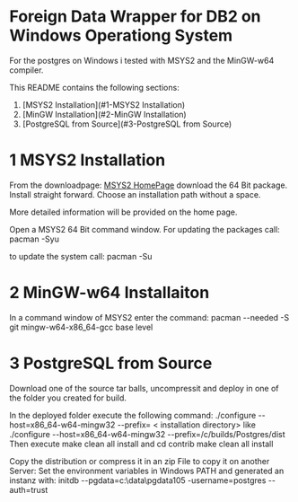 Foreign Data Wrapper for DB2 on Windows Operationg System
=========================================================

For the postgres on Windows i tested with MSYS2 and the MinGW-w64 compiler.

This README contains the following sections:

1. [MSYS2 Installation](#1-MSYS2 Installation)
2. [MinGW Installation](#2-MinGW Installation)
3. [PostgreSQL from Source](#3-PostgreSQL from Source)

1 MSYS2 Installation
====================

From the downloadpage:
[MSYS2 HomePage](https://www.msys2.org/)
download the 64 Bit package. Install straight forward. Choose an installation path without a space.

More detailed information will be provided on the home page.

Open a MSYS2 64 Bit command window.
For updating the packages call:
pacman -Syu

to update the system call:
pacman -Su



2 MinGW-w64 Installaiton
========================
In a command window of MSYS2 enter the command:
pacman --needed -S git mingw-w64-x86_64-gcc base level

3 PostgreSQL from Source
========================
Download one of the source tar balls, uncompressit and deploy in one of the folder you created for build.

In the deployed folder execute the following command:
./configure --host=x86_64-w64-mingw32 --prefix= < installation directory>
like
./configure --host=x86_64-w64-mingw32 --prefix=/c/builds/Postgres/dist
Then execute
make clean all install
and
cd contrib
make clean all install

Copy the distribution or compress it in an zip File to copy it on another Server:
Set the environment variables in Windows PATH and generated an instanz with:
initdb --pgdata=c:\data\pgdata105 -username=postgres --auth=trust
